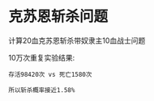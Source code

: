 克苏恩斩杀问题
==============

计算20血克苏恩斩杀带奴隶主10血战士问题

10万次重复实验结果:

    存活98420次 vs 死亡1580次

    所以斩杀概率接近1.58%